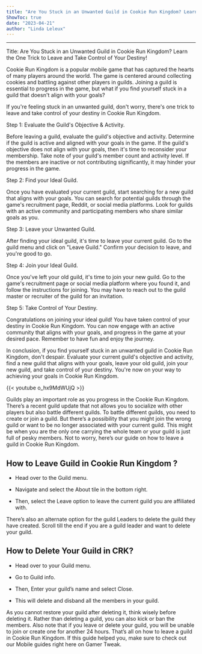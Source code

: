 ```yaml
---
title: "Are You Stuck in an Unwanted Guild in Cookie Run Kingdom? Learn the One Trick to Leave and Take Control of Your Destiny!"
ShowToc: true 
date: "2023-04-21"
author: "Linda Leleux"
---
```

*****
Title: Are You Stuck in an Unwanted Guild in Cookie Run Kingdom? Learn the One Trick to Leave and Take Control of Your Destiny!

Cookie Run Kingdom is a popular mobile game that has captured the hearts of many players around the world. The game is centered around collecting cookies and battling against other players in guilds. Joining a guild is essential to progress in the game, but what if you find yourself stuck in a guild that doesn't align with your goals?

If you're feeling stuck in an unwanted guild, don't worry, there's one trick to leave and take control of your destiny in Cookie Run Kingdom.

Step 1: Evaluate the Guild's Objective & Activity.

Before leaving a guild, evaluate the guild's objective and activity. Determine if the guild is active and aligned with your goals in the game. If the guild's objective does not align with your goals, then it's time to reconsider your membership. Take note of your guild's member count and activity level. If the members are inactive or not contributing significantly, it may hinder your progress in the game.

Step 2: Find your Ideal Guild.

Once you have evaluated your current guild, start searching for a new guild that aligns with your goals. You can search for potential guilds through the game's recruitment page, Reddit, or social media platforms. Look for guilds with an active community and participating members who share similar goals as you.

Step 3: Leave your Unwanted Guild.

After finding your ideal guild, it's time to leave your current guild. Go to the guild menu and click on "Leave Guild." Confirm your decision to leave, and you're good to go.

Step 4: Join your Ideal Guild.

Once you've left your old guild, it's time to join your new guild. Go to the game's recruitment page or social media platform where you found it, and follow the instructions for joining. You may have to reach out to the guild master or recruiter of the guild for an invitation.

Step 5: Take Control of Your Destiny.

Congratulations on joining your ideal guild! You have taken control of your destiny in Cookie Run Kingdom. You can now engage with an active community that aligns with your goals, and progress in the game at your desired pace. Remember to have fun and enjoy the journey.

In conclusion, if you find yourself stuck in an unwanted guild in Cookie Run Kingdom, don't despair. Evaluate your current guild's objective and activity, find a new guild that aligns with your goals, leave your old guild, join your new guild, and take control of your destiny. You're now on your way to achieving your goals in Cookie Run Kingdom.

{{< youtube o_hx9MdWUjQ >}} 



Guilds play an important role as you progress in the Cookie Run Kingdom. There’s a recent guild update that not allows you to socialize with other players but also battle different guilds. To battle different guilds, you need to create or join a guild. But there’s a possibility that you might join the wrong guild or want to be no longer associated with your current guild. This might be when you are the only one carrying the whole team or your guild is just full of pesky members. Not to worry, here’s our guide on how to leave a guild in Cookie Run Kingdom.
 
## How to Leave Guild in Cookie Run Kingdom ?
 
- Head over to the Guild menu.
 - Navigate and select the About tile in the bottom right.

 
- Then, select the Leave option to leave the current guild you are affiliated with.

 
There’s also an alternate option for the guild Leaders to delete the guild they have created. Scroll till the end if you are a guild leader and want to delete your guild.
 
## How to Delete Your Guild in CRK?
 
- Head over to your Guild menu.
 - Go to Guild info.

 
- Then, Enter your guild’s name and select Close.

 
- This will delete and disband all the members in your guild.

 
As you cannot restore your guild after deleting it, think wisely before deleting it. Rather than deleting a guild, you can also kick or ban the members. Also note that if you leave or delete your guild, you will be unable to join or create one for another 24 hours.
That’s all on how to leave a guild in Cookie Run Kingdom. If this guide helped you, make sure to check out our Mobile guides right here on Gamer Tweak.




